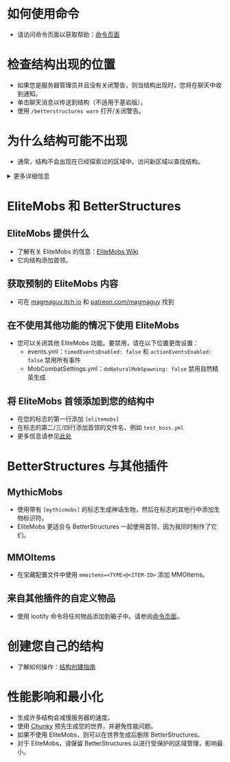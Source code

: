# 如何使用命令
- 请访问命令页面以获取帮助：[命令页面]($language$/betterstructures/commands.md)

# 检查结构出现的位置
- 如果您是服务器管理员并且没有关闭警告，则当结构出现时，您将在聊天中收到通知。
- 单击聊天消息以传送到结构（不适用于基岩版）。
- 使用 `/betterstructures warn` 打开/关闭警告。

# 为什么结构可能不出现
- 通常，结构不会出现在已经探索过的区域中。访问新区域以查找结构。

<details>
<summary>更多详细信息</summary>

结构不会出现在已经探索过的区域中，以避免过度填充它们并损坏玩家的建筑物。BetterStructures 知道在安装之前是否探索过某个区域，并且不会在那里放置结构。如果您的世界在安装 BetterStructures 之前已被完全探索，则需要重新生成它或创建一个新的世界。

</details>

# EliteMobs 和 BetterStructures

## EliteMobs 提供什么
- 了解有关 EliteMobs 的信息：[EliteMobs Wiki](#)
- 它向结构添加首领。

## 获取预制的 EliteMobs 内容
- 可在 [magmaguy.itch.io](https://magmaguy.itch.io/) 和 [patreon.com/magmaguy](https://www.patreon.com/magmaguy) 找到

## 在不使用其他功能的情况下使用 EliteMobs
- 您可以关闭其他 EliteMobs 功能。要禁用，请在以下位置更改设置：
    - events.yml：`timedEventsEnabled: false` 和 `actionEventsEnabled: false` 禁用所有事件
    - MobCombatSettings.yml：`doNaturalMobSpawning: false` 禁用自然精英生成

## 将 EliteMobs 首领添加到您的结构中

- 在您的标志的第一行添加 `[elitemobs]`
- 在标志的第二/三/四行添加首领的文件名，例如 `test_boss.yml`
- 更多信息请参见[此处]($language$/betterstructures/creating_structures.md)

# BetterStructures 与其他插件

## MythicMobs
- 使用带有 `[mythicmobs]` 的标志生成神话生物，然后在标志的其他行中添加生物标识符。
- EliteMobs 更适合与 BetterStructures 一起使用首领，因为我同时制作了它们。

## MMOItems
- 在宝藏配置文件中使用 `mmoitems=<TYPE>@<ITEM-ID>` 添加 MMOItems。

## 来自其他插件的自定义物品
- 使用 lootify 命令将任何物品添加到箱子中。请参阅[命令页面]($language$/betterstructures/commands.md)。

# 创建您自己的结构
- 了解如何操作：[结构创建指南]($language$/betterstructures/creating_structures.md)

# 性能影响和最小化
- 生成许多结构会减慢服务器的速度。
- 使用 [Chunky](https://www.spigotmc.org/resources/chunky.81534/) 预先生成您的世界，并避免性能问题。
- 如果不使用 EliteMobs，则可以在世界生成后删除 BetterStructures。
- 对于 EliteMobs，请保留 BetterStructures 以进行受保护的区域管理，影响最小。
